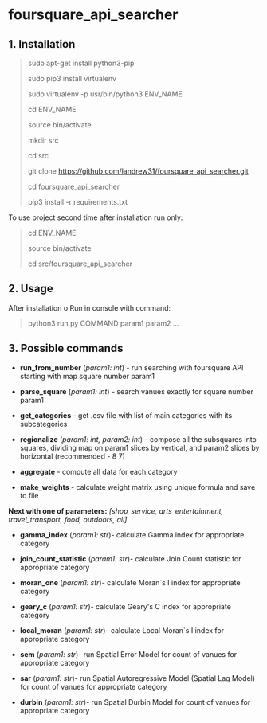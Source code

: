 # foursquare_api_searcher

## 1. Installation

  > sudo apt-get install python3-pip
  >
  > sudo pip3 install virtualenv
  >
  > sudo virtualenv -p usr/bin/python3 ENV_NAME
  >
  > cd ENV_NAME
  >
  > source bin/activate
  >
  > mkdir src
  >
  > cd src
  >
  > git clone https://github.com/landrew31/foursquare_api_searcher.git
  >
  > cd foursquare_api_searcher
  >
  > pip3 install -r requirements.txt
  
  To use project second time after installation run only:
  
  > cd ENV_NAME
  >
  > source bin/activate
  >
  > cd src/foursquare_api_searcher
  
  
## 2. Usage

  After installation o
  Run in console with command:
  
  > python3 run.py COMMAND param1 param2 ...
  
  
## 3. Possible commands

  * **run_from_number** (*param1: int*) - run searching with foursquare API starting with map square number param1
  
  * **parse_square** (*param1: int*) - search vanues exactly for square number param1
  
  * **get_categories** - get .csv file with list of main categories with its subcategories
  
  * **regionalize** (*param1: int, param2: int*) - compose all the subsquares into squares, dividing map on param1
  slices by vertical, and param2 slices by horizontal (recommended - 8 7)
  
  * **aggregate** - compute all data for each category
  
  * **make_weights** - calculate weight matrix using unique formula and save to file
  
  **Next with one of parameters:** *[shop_service, arts_entertainment, travel_transport, food, outdoors, all]*
  
  * **gamma_index** (*param1: str*)- calculate Gamma index for appropriate category
  
  * **join_count_statistic** (*param1: str*)- calculate Join Count statistic for appropriate category

  * **moran_one** (*param1: str*)- calculate Moran`s I index for appropriate category
  
  * **geary_c** (*param1: str*)- calculate Geary's C index for appropriate category
  
  * **local_moran** (*param1: str*)- calculate Local Moran`s I index for appropriate category
  
  * **sem** (*param1: str*)- run Spatial Error Model for count of vanues for appropriate category
  
  * **sar** (*param1: str*)- run Spatial Autoregressive Model (Spatial Lag Model) for count of vanues for appropriate category
  
  * **durbin** (*param1: str*)- run Spatial Durbin Model for count of vanues for appropriate category
  
